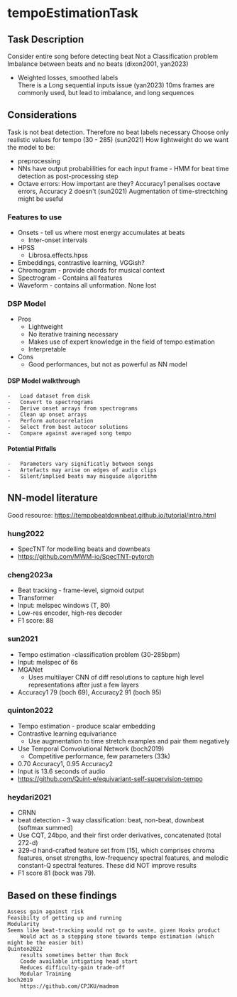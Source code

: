 # tempoEstimationTask

## Task Description
Consider entire song before detecting beat
Not a Classification problem
Imbalance between beats and no beats (dixon2001, yan2023)
-   Weighted losses, smoothed labels    
There is a Long sequential inputs issue (yan2023)
10ms frames are commonly used, but lead to imbalance, and long sequences

## Considerations
Task is not beat detection. Therefore no beat labels necessary
Choose only realistic values for tempo (30 - 285) (sun2021)
How lightweight do we want the model to be:
-   preprocessing
-   NNs have output probabiilities for each input frame - HMM for beat time detection as post-processing step
-   Octave errors: How important are they? Accuracy1 penalises ooctave errors, Accuracy 2 doesn't (sun2021)
Augmentation of time-strectching might be useful

### Features to use
-   Onsets - tell us where most energy accumulates at beats
    -   Inter-onset intervals
-   HPSS
    -   Librosa.effects.hpss
-   Embeddings, contrastive learning, VGGish?
-   Chromogram - provide chords for musical context
-   Spectrogram - Contains all features
-   Waveform - contains all unformation. None lost

### DSP Model
-   Pros
    -   Lightweight
    -   No iterative training necessary
    -   Makes use of expert knowledge in the field of tempo estimation
    -   Interpretable
-   Cons
    -   Good performances, but not as powerful as NN model


#### DSP Model walkthrough
    -   Load dataset from disk
    -   Convert to spectrograms
    -   Derive onset arrays from spectrograms
    -   Clean up onset arrays
    -   Perform autocorrelation
    -   Select from best autocor solutions
    -   Compare against averaged song tempo

#### Potential Pitfalls
    -   Parameters vary significatly between songs
    -   Artefacts may arise on edges of audio clips
    -   Silent/implied beats may misguide algorithm

## NN-model literature

Good resource: https://tempobeatdownbeat.github.io/tutorial/intro.html

### hung2022
-   SpecTNT for modelling beats and downbeats
-   https://github.com/MWM-io/SpecTNT-pytorch

### cheng2023a
-   Beat tracking - frame-level, sigmoid output
-   Transformer
-   Input: melspec windows (T, 80)
-   Low-res encoder, high-res decoder
-   F1 score: 88

### sun2021
-   Tempo estimation -classification problem (30-285bpm)
-   Input: melspec of 6s
-   MGANet
    -   Uses multilayer CNN of diff resolutions to capture high level representations after just a few layers
-   Accuracy1 79 (boch 69), Accuracy2 91 (boch 95)

### quinton2022
-   Tempo estimation - produce scalar embedding
-   Contrastive learning equivariance
    -   Use augmentation to time stretch examples and pair them negatively
-   Use Temporal Comvolutional Network (boch2019)
    -   Competitive performance, few parameters (33k)
-   0.70 Accuracy1, 0.95 Accuracy2
-   Input is 13.6 seconds of audio
-   https://github.com/Quint-e/equivariant-self-supervision-tempo

### heydari2021
-   CRNN
-   beat detection - 3 way classification: beat, non-beat, downbeat (softmax summed)
-   Use CQT, 24bpo, and their first order derivatives, concatenated (total 272-d)
-   329-d hand-crafted feature set from [15], which comprises chroma features, onset strengths, low-frequency spectral features, and melodic constant-Q spectral features. These did NOT improve results
-   F1 score 81 (bock was 79).

## Based on these findings
    Assess gain against risk
    Feasibilty of getting up and running
    Modularity
    Seems like beat-tracking would not go to waste, given Hooks product
        Would act as a stepping stone towards tempo estimation (which might be the easier bit)
    Quinton2022
        results sometimes better than Bock
        Coode available intigating head start
        Reduces difficulty-gain trade-off
        Modular Training
    boch2019
        https://github.com/CPJKU/madmom

